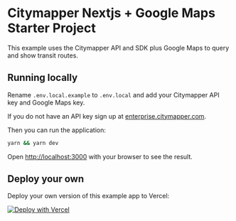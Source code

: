 # Citymapper Nextjs + Google Maps Starter Project

This example uses the Citymapper API and SDK plus Google Maps to query and show transit routes.

## Running locally

Rename `.env.local.example` to `.env.local` and add your Citymapper API key and Google Maps key.

If you do not have an API key sign up at [enterprise.citymapper.com](https://enterprise.citymapper.com).

Then you can run the application:

```bash
yarn && yarn dev
```

Open [http://localhost:3000](http://localhost:3000) with your browser to see the result.

## Deploy your own

Deploy your own version of this example app to Vercel:

[![Deploy with Vercel](https://vercel.com/button)](https://vercel.com/new/clone?repository-url=https%3A%2F%2Fgithub.com%2Fcitymapper%2Fsdk-web%2Ftree%2Fmain%2Fexamples%2Fsdk-react-next&env=REACT_APP_CITYMAPPER_API_KEY,NEXT_PUBLIC_GOOGLE_MAPS_API_KEY&project-name=citymapper-example&repo-name=citymapper-example)

